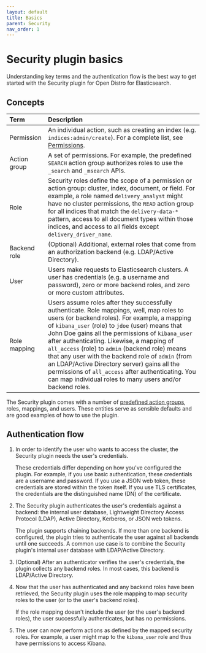 ```yaml
---
layout: default
title: Basics
parent: Security
nav_order: 1
---
```


# Security plugin basics

Understanding key terms and the authentication flow is the best way to get started with the Security plugin for Open Distro for Elasticsearch.


## Concepts

Term | Description
:--- | :---
Permission | An individual action, such as creating an index (e.g. `indices:admin/create`). For a complete list, see [Permissions](../permissions).
Action group | A set of permissions. For example, the predefined `SEARCH` action group authorizes roles to use the `_search` and `_msearch` APIs.
Role | Security roles define the scope of a permission or action group: cluster, index, document, or field. For example, a role named `delivery_analyst` might have no cluster permissions, the `READ` action group for all indices that match the `delivery-data-*` pattern, access to all document types within those indices, and access to all fields except `delivery_driver_name`.
Backend role | (Optional) Additional, external roles that come from an authorization backend (e.g. LDAP/Active Directory).
User | Users make requests to Elasticsearch clusters. A user has credentials (e.g. a username and password), zero or more backend roles, and zero or more custom attributes.
Role mapping | Users assume roles after they successfully authenticate. Role mappings, well, map roles to users (or backend roles). For example, a mapping of `kibana_user` (role) to `jdoe` (user) means that John Doe gains all the permissions of `kibana_user` after authenticating. Likewise, a mapping of `all_access` (role) to `admin` (backend role) means that any user with the backend role of `admin` (from an LDAP/Active Directory server) gains all the permissions of `all_access` after authenticating. You can map individual roles to many users and/or backend roles.

The Security plugin comes with a number of [predefined action groups](../default-action-groups/), roles, mappings, and users. These entities serve as sensible defaults and are good examples of how to use the plugin.


## Authentication flow

1. In order to identify the user who wants to access the cluster, the Security plugin needs the user's credentials.

   These credentials differ depending on how you've configured the plugin. For example, if you use basic authentication, these credentials are a username and password. If you use a JSON web token, these credentials are stored within the token itself. If you use TLS certificates, the credentials are the distinguished name (DN) of the certificate.

2. The Security plugin authenticates the user's credentials against a backend: the internal user database, Lightweight Directory Access Protocol (LDAP), Active Directory, Kerberos, or JSON web tokens.

   The plugin supports chaining backends. If more than one backend is configured, the plugin tries to authenticate the user against all backends until one succeeds. A common use case is to combine the Security plugin's internal user database with LDAP/Active Directory.

3. (Optional) After an authenticator verifies the user's credentials, the plugin collects any backend roles. In most cases, this backend is LDAP/Active Directory.

4. Now that the user has authenticated and any backend roles have been retrieved, the Security plugin uses the role mapping to map security roles to the user (or to the user's backend roles).

   If the role mapping doesn't include the user (or the user's backend roles), the user successfully authenticates, but has no permissions.

5. The user can now perform actions as defined by the mapped security roles. For example, a user might map to the `kibana_user` role and thus have permissions to access Kibana.
